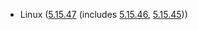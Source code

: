 - Linux ([5.15.47](https://lwn.net/Articles/897904) (includes [5.15.46](https://lwn.net/Articles/897377), [5.15.45](https://lwn.net/Articles/897167)))
